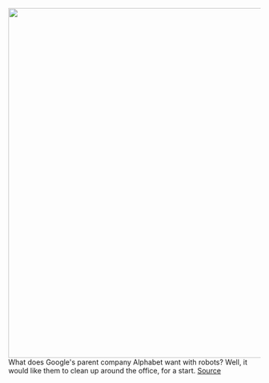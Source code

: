 <img src='https://cdn.vox-cdn.com/thumbor/DeLCBdm_6OLUKE1IuBSxlygsCXo=/0x0:1200x675/1200x800/filters:focal(504x242:696x434)/cdn.vox-cdn.com/uploads/chorus_image/image/70165716/google_everyday_robot.0.jpg' width='700px' /><br/>
What does Google's parent company Alphabet want with robots? Well, it would like them to clean up around the office, for a start.
<a href='https://www.theverge.com/2021/11/19/22791267/alphabet-google-everyday-robot-project-cleaning-office-prototype'> Source <a/>